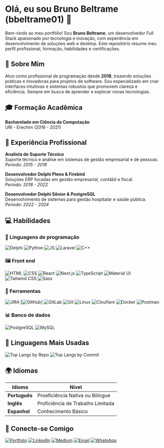 # Olá, eu sou Bruno Beltrame (bbeltrame01) 🌟
Bem-vindo ao meu portfólio! Sou **Bruno Beltrame**, um desenvolvedor Full Stack apaixonado por tecnologia e inovação, com experiência em desenvolvimento de soluções web e desktop. Este repositório resume meu perfil profissional, formação, habilidades e certificações.

## 📄 Sobre Mim
Atuo como profissional de programação desde **2018**, trazendo soluções práticas e inovadoras para projetos de software. Sou especializado em criar interfaces intuitivas e sistemas robustos que promovem clareza e eficiência. Sempre em busca de aprender e explorar novas tecnologias.

## 🎓 Formação Acadêmica
**Bacharelado em Ciência da Computação**  
URI - Erechim (2016 - 2021)

## 💼 Experiência Profissional
**Analista de Suporte Técnico**  
Suporte técnico e análise em sistemas de gestão empresarial e de pessoas.  
_Período: 2015 - 2018_

**Desenvolvedor Delphi Pleno & Firebird**  
Soluções ERP focadas em gestão empresarial, contábil e fiscal.  
_Período: 2018 - 2022_

**Desenvolvedor Delphi Sênior & PostgreSQL**  
Desenvolvimento de sistemas para gestão hospitalar e saúde pública.  
_Período: 2022 - 2024_

## 💻️ Habilidades

### 🔧 Linguagens de programação
![Delphi](https://img.shields.io/badge/Delphi-CC342D?style=for-the-badge&logo=delphi&logoColor=white)
![Python](https://img.shields.io/badge/python-3670A0?style=for-the-badge&logo=python&logoColor=ffdd54)
![JS](https://img.shields.io/badge/JavaScript-F7DF1E?style=for-the-badge&logo=javascript&logoColor=black)
![Laravel](https://img.shields.io/badge/laravel-%23FF2D20.svg?style=for-the-badge&logo=laravel&logoColor=white)
![C++](https://img.shields.io/badge/C%2B%2B-00599C?style=for-the-badge&logo=c%2B%2B&logoColor=white)

### 🖼️ Front end
![HTML](https://img.shields.io/badge/HTML5-E34F26?style=for-the-badge&logo=html5&logoColor=white)
![CSS](https://img.shields.io/badge/CSS3-1572B6?style=for-the-badge&logo=css3&logoColor=white)
![React](https://img.shields.io/badge/React-20232A?style=for-the-badge&logo=react&logoColor=61DAFB)
![Next.js](https://img.shields.io/badge/next.js-000000?style=for-the-badge&logo=nextdotjs&logoColor=white)
![TypeScript](https://img.shields.io/badge/TypeScript-007ACC?style=for-the-badge&logo=typescript&logoColor=white)
![Material UI](https://img.shields.io/badge/Material--UI-0081CB?style=for-the-badge&logo=material-ui&logoColor=white)
![Tailwind CSS](https://img.shields.io/badge/Tailwind_CSS-grey?style=for-the-badge&logo=tailwind-css&logoColor=38B2AC)
![Sass](https://img.shields.io/badge/Sass-000?style=for-the-badge&logo=sass)

### 🔨 Ferramentas
![JIRA](https://img.shields.io/badge/Jira-0052CC?style=for-the-badge&logo=Jira&logoColor=white)
[![GitHub](https://img.shields.io/badge/GitHub-100000?style=for-the-badge&logo=github&logoColor=white)]
![GitLab](https://img.shields.io/badge/GitLab-330F63?style=for-the-badge&logo=gitlab&logoColor=white)
![Git](https://img.shields.io/badge/GIT-E44C30?style=for-the-badge&logo=git&logoColor=white)
![Linux](https://img.shields.io/badge/Linux-000?style=for-the-badge&logo=linux&logoColor=FCC624)
![Clouflare](https://img.shields.io/badge/Cloudflare-F38020?style=for-the-badge&logo=Cloudflare&logoColor=white)
![Docker](https://img.shields.io/badge/docker-%230db7ed.svg?style=for-the-badge&logo=docker&logoColor=white)
![Postman](https://img.shields.io/badge/Postman-FF6C37.svg?style=for-the-badge&logo=Postman&logoColor=white)

### 📊 Banco de dados
![PostgreSQL](https://img.shields.io/badge/PostgreSQL-316192?style=for-the-badge&logo=postgresql&logoColor=white)
![MySQL](https://img.shields.io/badge/MySQL-00000F?style=for-the-badge&logo=mysql&logoColor=white)

## 🚀 Linguagens Mais Usadas
![Top Langs by Repo](https://github-profile-summary-cards.vercel.app/api/cards/repos-per-language?username=bbeltrame01&theme=transparent)
![Top Langs by Commit](https://github-profile-summary-cards.vercel.app/api/cards/most-commit-language?username=bbeltrame01&theme=transparent)

## 🌍 Idiomas
| Idioma      | Nível                             |
|-------------|-----------------------------------|
|**Português**| Proeficiência Nativa ou Bilíngue  |
|**Inglês**   | Proficiência de Trabalho Limitada |
|**Espanhol** | Conhecimento Básico               |

## 🔗 Conecte-se Comigo
[![Portfolio](https://img.shields.io/badge/my_portfolio-000?style=for-the-badge&logo=ko-fi&logoColor=white)](https://brunobeltrame.vercel.app/)
[![LinkedIn](https://img.shields.io/badge/linkedin-%230077B5.svg?style=for-the-badge&logo=linkedin&logoColor=white)](https://www.linkedin.com/in/bruno-beltrame/)
[![Medium](https://img.shields.io/badge/Medium-12100E?style=for-the-badge&logo=medium&logoColor=white)](https://medium.com/@bruno.beltrame)
[![Email](https://img.shields.io/badge/Email-000?style=for-the-badge&logo=gmail&logoColor=white)](mailto:bruno.beltrame7@gmail.com)
[![WhatsApp](https://img.shields.io/badge/WhatsApp-25D366?style=for-the-badge&logo=whatsapp&logoColor=white)](https://wa.me/+5554991419585)

